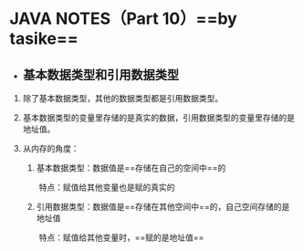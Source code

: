 # JAVA NOTES（Part 10）==by tasike==

- ## 基本数据类型和引用数据类型

1. 除了基本数据类型，其他的数据类型都是引用数据类型。

2. 基本数据类型的变量里存储的是真实的数据，引用数据类型的变量里存储的是地址值。

3. 从内存的角度：

   1. 基本数据类型：数据值是==存储在自己的空间中==的

      ​						特点：赋值给其他变量也是赋的真实的

   2. 引用数据类型：数据值是==存储在其他空间中==的，自己空间存储的是地址值

      ​						特点：赋值给其他变量时，==赋的是地址值==